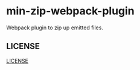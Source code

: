 # min-zip-webpack-plugin
Webpack plugin to zip up emitted files.     



## LICENSE

[LICENSE](https://github.com/PCAaron/min-zip-webpack-plugin/blob/master/LICENSE)
